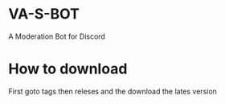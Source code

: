 # VA-S-BOT
A Moderation Bot for Discord
# How to download
First goto tags then releses and the download the lates version
